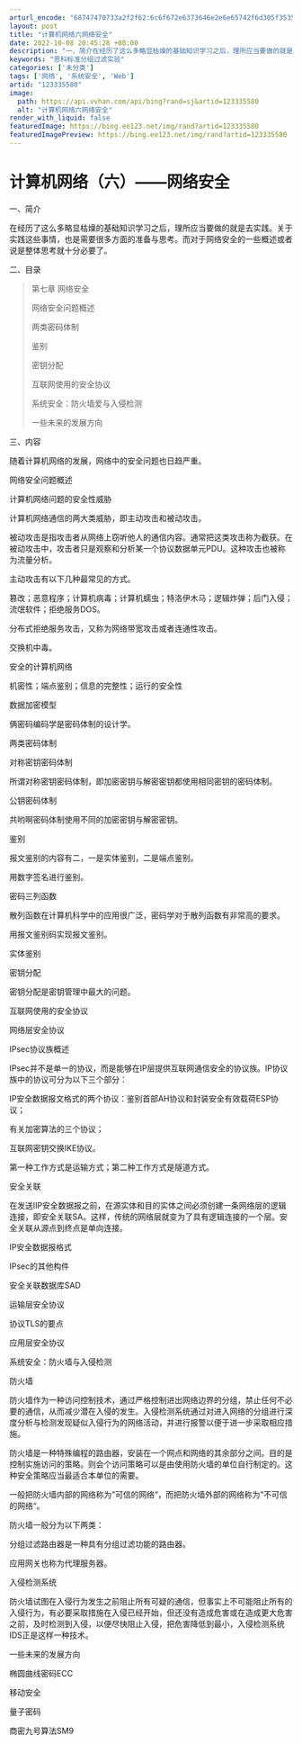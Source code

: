 ```yaml
---
arturl_encode: "68747470733a2f2f62:6c6f672e6373646e2e6e65742f6d305f35353430313533362f:61727469636c652f64657461696c732f313233333335353830"
layout: post
title: "计算机网络六网络安全"
date: 2022-10-08 20:45:28 +08:00
description: "一、简介在经历了这么多略显枯燥的基础知识学习之后，理所应当要做的就是去实践。关于实践这些事情，也是需"
keywords: "思科标准分组过滤实验"
categories: ['未分类']
tags: ['网络', '系统安全', 'Web']
artid: "123335580"
image:
  path: https://api.vvhan.com/api/bing?rand=sj&artid=123335580
  alt: "计算机网络六网络安全"
render_with_liquid: false
featuredImage: https://bing.ee123.net/img/rand?artid=123335580
featuredImagePreview: https://bing.ee123.net/img/rand?artid=123335580
---
```


# 计算机网络（六）——网络安全

一、简介

在经历了这么多略显枯燥的基础知识学习之后，理所应当要做的就是去实践。关于实践这些事情，也是需要很多方面的准备与思考。而对于网络安全的一些概述或者说是整体思考就十分必要了。

二、目录

> 第七章 网络安全
>
> 网络安全问题概述
>
> 两类密码体制
>
> 鉴别
>
> 密钥分配
>
> 互联网使用的安全协议
>
> 系统安全：防火墙爱与入侵检测
>
> 一些未来的发展方向

三、内容

随着计算机网络的发展，网络中的安全问题也日趋严重。

网络安全问题概述

计算机网络问题的安全性威胁

计算机网络通信的两大类威胁，即主动攻击和被动攻击。

被动攻击是指攻击者从网络上窃听他人的通信内容。通常把这类攻击称为截获。在被动攻击中，攻击者只是观察和分析某一个协议数据单元PDU。这种攻击也被称为流量分析。

主动攻击有以下几种最常见的方式。

篡改；恶意程序；计算机病毒；计算机蠕虫；特洛伊木马；逻辑炸弹；后门入侵；流氓软件；拒绝服务DOS。

分布式拒绝服务攻击，又称为网络带宽攻击或者连通性攻击。

交换机中毒。

安全的计算机网络

机密性；端点鉴别；信息的完整性；运行的安全性

数据加密模型

俩密码编码学是密码体制的设计学。

两类密码体制

对称密钥密码体制

所谓对称密钥密码体制，即加密密钥与解密密钥都使用相同密钥的密码体制。

公钥密码体制

共哟啊密码体制使用不同的加密密钥与解密密钥。

鉴别

报文鉴别的内容有二，一是实体鉴别，二是端点鉴别。

用数字签名进行鉴别。

密码三列函数

散列函数在计算机科学中的应用很广泛，密码学对于散列函数有非常高的要求。

用报文鉴别码实现报文鉴别。

实体鉴别

密钥分配

密钥分配是密钥管理中最大的问题。

互联网使用的安全协议

网络层安全协议

IPsec协议族概述

IPsec并不是单一的协议，而是能够在IP层提供互联网通信安全的协议族。IP协议族中的协议可分为以下三个部分：

IP安全数据报文格式的两个协议：鉴别首部AH协议和封装安全有效载荷ESP协议；

有关加密算法的三个协议；

互联网密钥交换IKE协议。

第一种工作方式是运输方式；第二种工作方式是隧道方式。

安全关联

在发送IIP安全数据报之前，在源实体和目的实体之间必须创建一条网络层的逻辑连接，即安全关联SA。这样，传统的网络层就变为了具有逻辑连接的一个层。安全关联从源点到终点是单向连接。

IP安全数据报格式

IPsec的其他构件

安全关联数据库SAD

运输层安全协议

协议TLS的要点

应用层安全协议

系统安全：防火墙与入侵检测

防火墙

防火墙作为一种访问控制技术，通过严格控制进出网络边界的分组，禁止任何不必要的通信，从而减少潜在入侵的发生。入侵检测系统通过对进入网络的分组进行深度分析与检测发现疑似入侵行为的网络活动，并进行报警以便于进一步采取相应措施。

防火墙是一种特殊编程的路由器，安装在一个网点和网络的其余部分之间。目的是控制实施访问的策略。则会个访问策略可以是由使用防火墙的单位自行制定的。这种安全策略应当最适合本单位的需要。

一般把防火墙内部的网络称为”可信的网络“，而把防火墙外部的网络称为”不可信的网络“。

防火墙一般分为以下两类：

分组过滤路由器是一种具有分组过滤功能的路由器。

应用网关也称为代理服务器。

入侵检测系统

防火墙试图在入侵行为发生之前阻止所有可疑的通信，但事实上不可能阻止所有的入侵行为，有必要采取措施在入侵已经开始，但还没有造成危害或在造成更大危害之前，及时检测到入侵，以便尽快阻止入侵，把危害降低到最小，入侵检测系统IDS正是这样一种技术。

一些未来的发展方向

椭圆曲线密码ECC

移动安全

量子密码

商密九号算法SM9